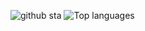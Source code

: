 
![github sta](https://github-readme-stats.vercel.app/api?username=alexsouza27&show_icons=true&hide_title=true&compact=true)
![Top languages](https://github-readme-stats.vercel.app/api/top-langs/?username=alexsouza27&layout=compact)


